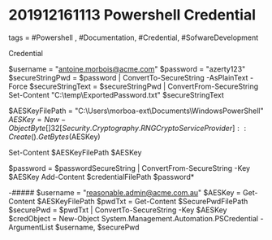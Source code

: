 # 201912161113 Powershell Credential
tags = #Powershell , #Documentation, #Credential, #SofwareDevelopment

Credential 

$username = "antoine.morbois@acme.com"
$password = "azerty123"
$secureStringPwd = $password | ConvertTo-SecureString -AsPlainText -Force 
$secureStringText = $secureStringPwd | ConvertFrom-SecureString
Set-Content "C:\temp\ExportedPassword.txt" $secureStringText


$AESKeyFilePath = "C:\Users\morboa-ext\Documents\WindowsPowerShell\"
$AESKey = New-Object Byte[] 32 [Security.Cryptography.RNGCryptoServiceProvider]::Create().GetBytes($AESKey)

Set-Content $AESKeyFilePath $AESKey 

$password = $passwordSecureString | ConvertFrom-SecureString -Key $AESKey
Add-Content $credentialFilePath $password*


-#####
$username = "reasonable.admin@acme.com.au"
$AESKey = Get-Content $AESKeyFilePath
$pwdTxt = Get-Content $SecurePwdFilePath
$securePwd = $pwdTxt | ConvertTo-SecureString -Key $AESKey
$credObject = New-Object System.Management.Automation.PSCredential -ArgumentList $username, $securePwd